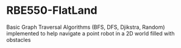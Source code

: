# RBE550-FlatLand
Basic Graph Traversal Algorithms (BFS, DFS, Djikstra, Random) implemented to help navigate a point robot in a 2D world filled with obstacles
